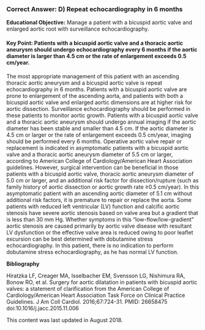 
### Correct Answer: D) Repeat echocardiography in 6 months 

**Educational Objective:** Manage a patient with a bicuspid aortic valve and enlarged aortic root with surveillance echocardiography.

#### **Key Point:** Patients with a bicuspid aortic valve and a thoracic aortic aneurysm should undergo echocardiography every 6 months if the aortic diameter is larger than 4.5 cm or the rate of enlargement exceeds 0.5 cm/year.

The most appropriate management of this patient with an ascending thoracic aortic aneurysm and a bicuspid aortic valve is repeat echocardiography in 6 months. Patients with a bicuspid aortic valve are prone to enlargement of the ascending aorta, and patients with both a bicuspid aortic valve and enlarged aortic dimensions are at higher risk for aortic dissection. Surveillance echocardiography should be performed in these patients to monitor aortic growth. Patients with a bicuspid aortic valve and a thoracic aortic aneurysm should undergo annual imaging if the aortic diameter has been stable and smaller than 4.5 cm. If the aortic diameter is 4.5 cm or larger or the rate of enlargement exceeds 0.5 cm/year, imaging should be performed every 6 months.
Operative aortic valve repair or replacement is indicated in asymptomatic patients with a bicuspid aortic valve and a thoracic aortic aneurysm diameter of 5.5 cm or larger, according to American College of Cardiology/American Heart Association guidelines. However, surgical intervention can be beneficial in those patients with a bicuspid aortic valve, thoracic aortic aneurysm diameter of 5.0 cm or larger, and an additional risk factor for dissection/rupture (such as family history of aortic dissection or aortic growth rate ≥0.5 cm/year). In this asymptomatic patient with an ascending aortic diameter of 5.1 cm without additional risk factors, it is premature to repair or replace the aorta.
Some patients with reduced left ventricular (LV) function and calcific aortic stenosis have severe aortic stenosis based on valve area but a gradient that is less than 30 mm Hg. Whether symptoms in this “low-flow/low-gradient” aortic stenosis are caused primarily by aortic valve disease with resultant LV dysfunction or the effective valve area is reduced owing to poor leaflet excursion can be best determined with dobutamine stress echocardiography. In this patient, there is no indication to perform dobutamine stress echocardiography, as he has normal LV function.

**Bibliography**

Hiratzka LF, Creager MA, Isselbacher EM, Svensson LG, Nishimura RA, Bonow RO, et al. Surgery for aortic dilatation in patients with bicuspid aortic valves: a statement of clarification from the American College of Cardiology/American Heart Association Task Force on Clinical Practice Guidelines. J Am Coll Cardiol. 2016;67:724-31. PMID: 26658475 doi:10.1016/j.jacc.2015.11.006

This content was last updated in August 2018.
